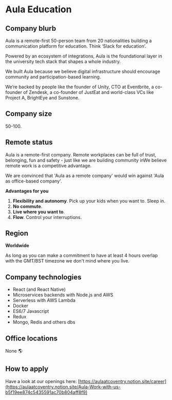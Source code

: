 # Aula Education

## Company blurb

Aula is a remote-first 50-person team from 20 nationalities building a communication platform for education. Think ‘Slack for education’.

Powered by an ecosystem of integrations, Aula is the foundational layer in the university tech stack that shapes a whole industry.

We built Aula because we believe digital infrastructure should encourage community and participation-based learning.

We’re backed by people like the founder of Unity, CTO at Eventbrite, a co-founder of Zendesk, a co-founder of JustEat and world-class VCs like Project A, BrightEye and Sunstone.

## Company size

50-100.

## Remote status

Aula is a remote-first company. Remote workplaces can be full of trust, belonging, fun and safety - just like we are building community inWe believe remote work is a competitive advantage.

We are convinced that 'Aula as a remote company' would win against 'Aula as office-based company'.

**Advantages for you**

1. **Flexibility and autonomy**. Pick up your kids when you want to. Sleep in.
2. **No commute**.
3. **Live where you want to**.
4. **Flow**. Control your interruptions.


## Region

**Worldwide**

As long as you can make a commitment to have at least 4 hours overlap with the GMT/BST timezone we don't mind where you live.

## Company technologies

- React (and React Native)
- Microservices backends with Node.js and AWS
- Serverless with AWS Lambda
- Docker
- ES6/7 Javascript
- Redux
- Mongo, Redis and others dbs

## Office locations

None 🌎

## How to apply

Have a look at our openings here: [https://aulaatcoventry.notion.site/career](https://aulaatcoventry.notion.site/Aula-Work-with-us-b5f19ee874c5435591ac70b804aff8f9)
